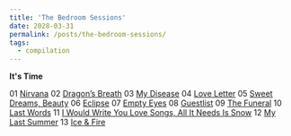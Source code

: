 ```yaml
---
title: 'The Bedroom Sessions'
date: 2028-03-31
permalink: /posts/the-bedroom-sessions/
tags:
  - compilation
---
```


**It's Time**

01 [Nirvana](https://official.watchmesuffocate.com/posts/nirvana/)
02 [Dragon’s Breath](https://official.watchmesuffocate.com/posts/dragons-breath/)
03 [My Disease](https://official.watchmesuffocate.com/posts/my-disease/)
04 [Love Letter](https://official.watchmesuffocate.com/posts/love-letter/)
05 [Sweet Dreams, Beauty](https://official.watchmesuffocate.com/posts/sweet-dreams-beauty/)
06 [Eclipse](https://official.watchmesuffocate.com/posts/eclipse/)
07 [Empty Eyes](https://official.watchmesuffocate.com/posts/empty-eyes/)
08 [Guestlist](https://official.watchmesuffocate.com/posts/guestlist/)
09 [The Funeral](https://official.watchmesuffocate.com/posts/the-funeral/)
10 [Last Words](https://official.watchmesuffocate.com/posts/last-words/)
11 [I Would Write You Love Songs, All It Needs Is Snow](https://official.watchmesuffocate.com/posts/i-would-write-you-love-songs-all-it-needs-is-snow/)
12 [My Last Summer](https://official.watchmesuffocate.com/posts/my-last-summer/)
13 [Ice & Fire](https://official.watchmesuffocate.com/posts/ice-and-fire/)